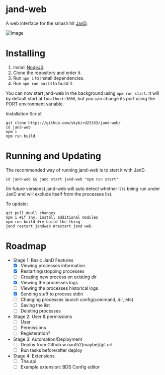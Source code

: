# jand-web
A web interface for the smash hit [JanD](https://github.com/jan0660/jand).


![image](https://user-images.githubusercontent.com/58811224/203070958-c637c5d3-d5f1-44ef-b9e9-834982c03323.png)


# Installing

1. Install [NodeJS](https://node.js.org/).
2. Clone the repository and enter it.
3. Run `npm i` to install dependencies.
4. Run `npm run build` to build it.

You can now start jand-web in the background using `npm run start`. It will by default start at `localhost:3000`, but you can change its port using the PORT environment variable.

Installation Script
```
git clone https://github.com/skybird23333/jand-web/
cd jand-web
npm i
npm run build
```

# Running and Updating
The recommended way of running jand-web is to start it with JanD.

```
cd jand-web && jand start jand-web "npm run start"
```

(In future versions) jand-web will auto detect whether it is being run under JanD and will exclude itself from the processes list.

To update:
```
git pull #pull changes
npm i #if any, install additional modules
npm run build #re build the thing
jand restart jandweb #restart jand web
```

# Roadmap

* Stage 1: Basic JanD Features
  - [x] Viewing processes information
  - [x] Restarting/stopping processes
  - [ ] Creating new process on existing dir
  - [x] Viewing the processes logs
  - [ ] Viewing the processes historical logs
  - [x] Sending stuff to process stdin
  - [ ] Changing processes launch config(command, dir, etc)
  - [ ] Saving the list
  - [ ] Deleting processes
* Stage 2: User & permissions
  - [ ] User
  - [ ] Permissions
  - [ ] Registeration?
* Stage 3: Automation/Deployment
  - [ ] Deploy from Github w oauth2(maybe)/git url
  - [ ] Run tasks before/after deploy
* Stage 4: Extensions
  - [ ] The api
  - [ ] Example extension: BDS Config editor
